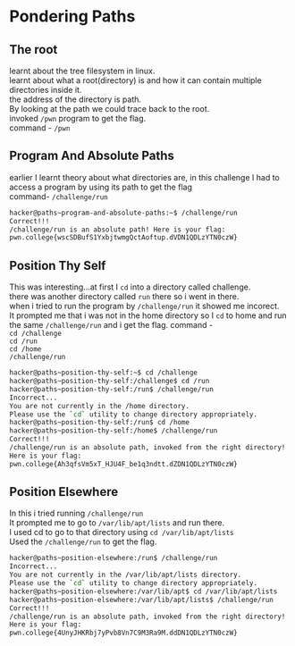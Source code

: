 # Pondering Paths
## The root
learnt about the tree filesystem in linux. <br>
learnt about what a root(directory) is and how it can contain multiple directories inside it. <br>
the address of the directory is path. <br>
By looking at the path we could trace back to the root. <br>
invoked `/pwn` program to get the flag. <br>
command - `/pwn` <br>
## Program And Absolute Paths
earlier I learnt theory about what directories are, in this challenge I had to access a program by using its path to get the flag <br>
command- `/challenge/run`
```bash
hacker@paths~program-and-absolute-paths:~$ /challenge/run
Correct!!!
/challenge/run is an absolute path! Here is your flag:
pwn.college{wscSDBufS1YxbjtwmgQctAoftup.dVDN1QDLzYTN0czW}
```
## Position Thy Self
This was interesting...at first I `cd` into a directory called challenge. <br>
there was another directory called `run` there so i went in there. <br>
when i tried to run the program by `/challenge/run` it showed me incorect. <br>
It prompted me that i was not in the home directory so I `cd` to home and run the same `/challenge/run` and i get the flag.
command - <br> 
`cd /challenge` <br>
`cd /run`<br>
`cd /home`<br>
`/challenge/run`
```bash
hacker@paths~position-thy-self:~$ cd /challenge
hacker@paths~position-thy-self:/challenge$ cd /run
hacker@paths~position-thy-self:/run$ /challenge/run
Incorrect...
You are not currently in the /home directory.
Please use the `cd` utility to change directory appropriately.
hacker@paths~position-thy-self:/run$ cd /home
hacker@paths~position-thy-self:/home$ /challenge/run
Correct!!!
/challenge/run is an absolute path, invoked from the right directory!
Here is your flag:
pwn.college{Ah3qfsVm5xT_HJU4F_be1q3ndtt.dZDN1QDLzYTN0czW}
```
## Position Elsewhere
In this i tried running `/challenge/run`<br>
It prompted me to go to `/var/lib/apt/lists` and run there. <br>
I used cd to go to that directory using `cd /var/lib/apt/lists`<br>
Used the `/challenge/run` to get the flag.<br>
```bash
hacker@paths~position-elsewhere:/run$ /challenge/run
Incorrect...
You are not currently in the /var/lib/apt/lists directory.
Please use the `cd` utility to change directory appropriately.
hacker@paths~position-elsewhere:/var/lib/apt$ cd /var/lib/apt/lists
hacker@paths~position-elsewhere:/var/lib/apt/lists$ /challenge/run
Correct!!!
/challenge/run is an absolute path, invoked from the right directory!
Here is your flag:
pwn.college{4UnyJHKRbj7yPvb8Vn7C9M3Ra9M.ddDN1QDLzYTN0czW}
```
